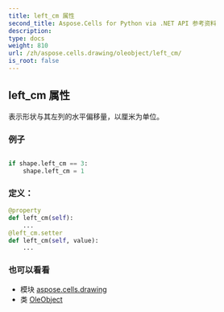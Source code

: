 ```yaml
---
title: left_cm 属性
second_title: Aspose.Cells for Python via .NET API 参考资料
description:
type: docs
weight: 810
url: /zh/aspose.cells.drawing/oleobject/left_cm/
is_root: false
---
```

## left_cm 属性

表示形状与其左列的水平偏移量，以厘米为单位。

### 例子

```python

if shape.left_cm == 3:
    shape.left_cm = 1

```
### 定义：
```python
@property
def left_cm(self):
    ...
@left_cm.setter
def left_cm(self, value):
    ...
```

### 也可以看看
* 模块 [aspose.cells.drawing](../../)
* 类 [OleObject](/cells/python-net/zh/aspose.cells.drawing/oleobject)
